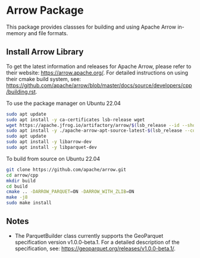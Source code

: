 # Arrow Package

This package provides classses for building and using Apache Arrow in-memory and file formats.

## Install Arrow Library

To get the latest information and releases for Apache Arrow, please refer to their website: https://arrow.apache.org/.  For detailed instructions on using their cmake build system, see: https://github.com/apache/arrow/blob/master/docs/source/developers/cpp/building.rst.

To use the package manager on Ubuntu 22.04
```bash
sudo apt update
sudo apt install -y ca-certificates lsb-release wget
wget https://apache.jfrog.io/artifactory/arrow/$(lsb_release --id --short | tr 'A-Z' 'a-z')/apache-arrow-apt-source-latest-$(lsb_release --codename --short).deb
sudo apt install -y ./apache-arrow-apt-source-latest-$(lsb_release --codename --short).deb
sudo apt update
sudo apt install -y libarrow-dev
sudo apt install -y libparquet-dev
```

To build from source on Ubuntu 22.04
```bash
git clone https://github.com/apache/arrow.git
cd arrow/cpp
mkdir build
cd build
cmake .. -DARROW_PARQUET=ON -DARROW_WITH_ZLIB=ON
make -j8
sudo make install
```

## Notes

* The ParquetBuilder class currently supports the GeoParquet specification version v1.0.0-beta.1.  For a detailed description of the specification, see: https://geoparquet.org/releases/v1.0.0-beta.1/.

